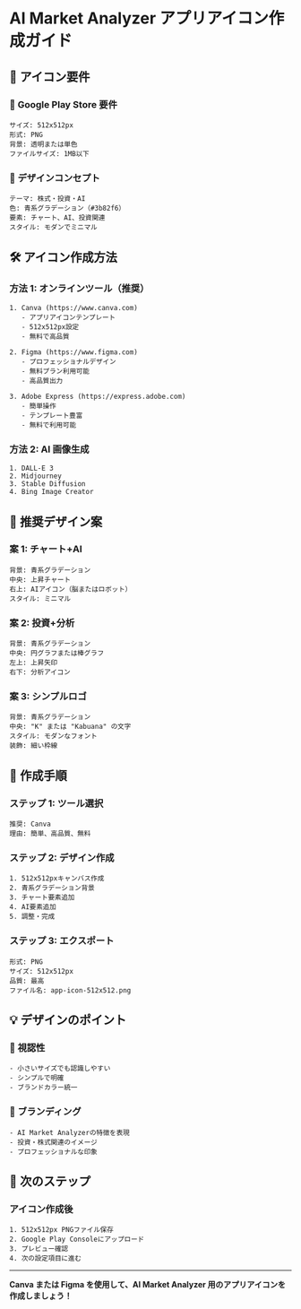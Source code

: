 # AI Market Analyzer アプリアイコン作成ガイド

## 🎯 **アイコン要件**

### 📱 **Google Play Store 要件**

```
サイズ: 512x512px
形式: PNG
背景: 透明または単色
ファイルサイズ: 1MB以下
```

### 🎨 **デザインコンセプト**

```
テーマ: 株式・投資・AI
色: 青系グラデーション（#3b82f6）
要素: チャート、AI、投資関連
スタイル: モダンでミニマル
```

## 🛠 **アイコン作成方法**

### 方法 1: オンラインツール（推奨）

```
1. Canva (https://www.canva.com)
   - アプリアイコンテンプレート
   - 512x512px設定
   - 無料で高品質

2. Figma (https://www.figma.com)
   - プロフェッショナルデザイン
   - 無料プラン利用可能
   - 高品質出力

3. Adobe Express (https://express.adobe.com)
   - 簡単操作
   - テンプレート豊富
   - 無料で利用可能
```

### 方法 2: AI 画像生成

```
1. DALL-E 3
2. Midjourney
3. Stable Diffusion
4. Bing Image Creator
```

## 🎨 **推奨デザイン案**

### 案 1: チャート+AI

```
背景: 青系グラデーション
中央: 上昇チャート
右上: AIアイコン（脳またはロボット）
スタイル: ミニマル
```

### 案 2: 投資+分析

```
背景: 青系グラデーション
中央: 円グラフまたは棒グラフ
左上: 上昇矢印
右下: 分析アイコン
```

### 案 3: シンプルロゴ

```
背景: 青系グラデーション
中央: "K" または "Kabuana" の文字
スタイル: モダンなフォント
装飾: 細い枠線
```

## 🚀 **作成手順**

### ステップ 1: ツール選択

```
推奨: Canva
理由: 簡単、高品質、無料
```

### ステップ 2: デザイン作成

```
1. 512x512pxキャンバス作成
2. 青系グラデーション背景
3. チャート要素追加
4. AI要素追加
5. 調整・完成
```

### ステップ 3: エクスポート

```
形式: PNG
サイズ: 512x512px
品質: 最高
ファイル名: app-icon-512x512.png
```

## 💡 **デザインのポイント**

### 🎯 **視認性**

```
- 小さいサイズでも認識しやすい
- シンプルで明確
- ブランドカラー統一
```

### 🎨 **ブランディング**

```
- AI Market Analyzerの特徴を表現
- 投資・株式関連のイメージ
- プロフェッショナルな印象
```

## 🎊 **次のステップ**

### アイコン作成後

```
1. 512x512px PNGファイル保存
2. Google Play Consoleにアップロード
3. プレビュー確認
4. 次の設定項目に進む
```

---

**Canva または Figma を使用して、AI Market Analyzer 用のアプリアイコンを作成しましょう！**
